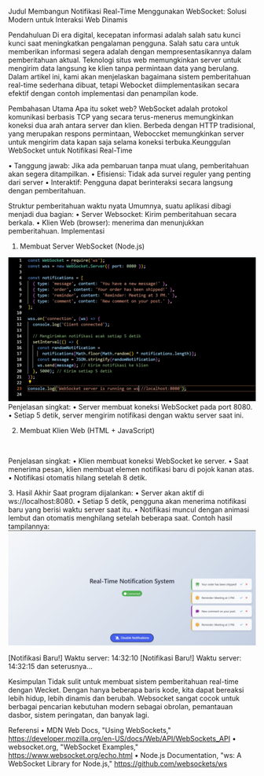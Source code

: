 Judul
Membangun Notifikasi Real-Time Menggunakan WebSocket: Solusi Modern untuk Interaksi Web Dinamis

Pendahuluan
Di era digital, kecepatan informasi adalah salah satu kunci kunci saat meningkatkan pengalaman pengguna. Salah satu cara untuk memberikan informasi segera adalah dengan mempresentasikannya dalam pemberitahuan aktual. Teknologi situs web memungkinkan server untuk mengirim data langsung ke klien tanpa permintaan data yang berulang. Dalam artikel ini, kami akan menjelaskan bagaimana sistem pemberitahuan real-time sederhana dibuat, tetapi Webocket diimplementasikan secara efektif dengan contoh implementasi dan penampilan kode.

Pembahasan Utama
Apa itu soket web?
WebSocket adalah protokol komunikasi berbasis TCP yang secara terus-menerus memungkinkan koneksi dua arah antara server dan klien. Berbeda dengan HTTP tradisional, yang merupakan respons permintaan, Weboccket memungkinkan server untuk mengirim data kapan saja selama koneksi terbuka.Keunggulan WebSocket untuk Notifikasi Real-Time

• Tanggung jawab: Jika ada pembaruan tanpa muat ulang, pemberitahuan
akan segera ditampilkan.
• Efisiensi: Tidak ada survei reguler yang penting dari server
• Interaktif: Pengguna dapat berinteraksi secara langsung dengan pemberitahuan.

Struktur pemberitahuan waktu nyata Umumnya, suatu aplikasi dibagi menjadi dua bagian:
 • Server Websocket:
Kirim pemberitahuan secara berkala.
• Klien Web (browser):
menerima dan menunjukkan pemberitahuan.
Implementasi

1. Membuat Server WebSocket (Node.js)
<img src="Screenshot serverJS.jpeg">
Penjelasan singkat:
•	Server membuat koneksi WebSocket pada port 8080.
•	Setiap 5 detik, server mengirim notifikasi dengan waktu server saat ini.


2. Membuat Klien Web (HTML + JavaScript)
<img src="">


<p>Penjelasan singkat:
•	Klien membuat koneksi WebSocket ke server.
•	Saat menerima pesan, klien membuat elemen notifikasi baru di pojok kanan atas.
•	Notifikasi otomatis hilang setelah 8 detik.</p>

<p>3. Hasil Akhir
Saat program dijalankan:
•	Server akan aktif di ws://localhost:8080.
•	Setiap 5 detik, pengguna akan menerima notifikasi baru yang berisi waktu server saat itu.
•	Notifikasi muncul dengan animasi lembut dan otomatis menghilang setelah beberapa saat.
Contoh hasil tampilannya:
<img src="real time notification.jpeg">
 
[Notifikasi Baru!]
Waktu server: 14:32:10
[Notifikasi Baru!]
Waktu server: 14:32:15
dan seterusnya...

Kesimpulan
Tidak sulit untuk membuat sistem pemberitahuan real-time dengan Wecket. Dengan hanya beberapa baris kode, kita dapat bereaksi lebih hidup, lebih dinamis dan berubah. Websocket sangat cocok untuk berbagai pencarian kebutuhan modern sebagai obrolan, pemantauan dasbor, sistem peringatan, dan banyak lagi.

Referensi
•	MDN Web Docs, "Using WebSockets," https://developer.mozilla.org/en-US/docs/Web/API/WebSockets_API
•	websocket.org, "WebSocket Examples," https://www.websocket.org/echo.html
•	Node.js Documentation, "ws: A WebSocket Library for Node.js," https://github.com/websockets/ws


